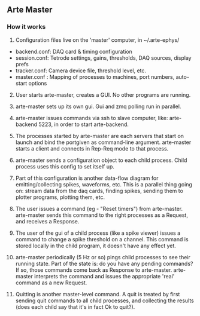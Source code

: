 ## Arte Master

### How it works

1. Configuration files live on the 'master' computer, in ~/.arte-ephys/

  * backend.conf: DAQ card & timing configuration
  * session.conf: Tetrode settings, gains, thresholds, DAQ sources, display prefs
  * tracker.conf: Camera device file, threshold level, etc.
  * master.conf : Mapping of processes to machines, port numbers, auto-start options

2. User starts arte-master, creates a GUI.  No other programs are running.

3. arte-master sets up its own gui.  Gui and zmq polling run in parallel.

4. arte-master issues commands via ssh to slave computer, like: arte-backend 5223, in order to start arte-backend.

5. The processes started by arte-master are each servers that start on launch and bind the portgiven as command-line argument.  arte-master starts a client and connects in Rep-Req mode to that process.

6. arte-master sends a configuration object to each child process.  Child process uses this config to set itself up.

7. Part of this configuration is another data-flow diagram for emitting/collecting spikes, waveforms, etc.  This is a parallel thing going on: stream data from the daq cards, finding spikes, sending them to plotter programs, plotting them, etc.

8. The user issues a command (eg - "Reset timers") from arte-master.  arte-master sends this command to the right processes as a Request, and receives a Response.

9. The user of the gui of a child process (like a spike viewer) issues a command to change a spike threshold on a channel.  This command is stored locally in the child program, it doesn't have any effect yet.

10. arte-master periodically (5 Hz or so) pings child processes to see their running state.  Part of the state is: do you have any pending commands?  If so, those commands come back as Response to arte-master.  arte-master interprets the command and issues the appropriate 'real' command as a new Request.

11. Quitting is another master-level command.  A quit is treated by first sending quit commands to all child processes, and collecting the results (does each child say that it's in fact Ok to quit?). 